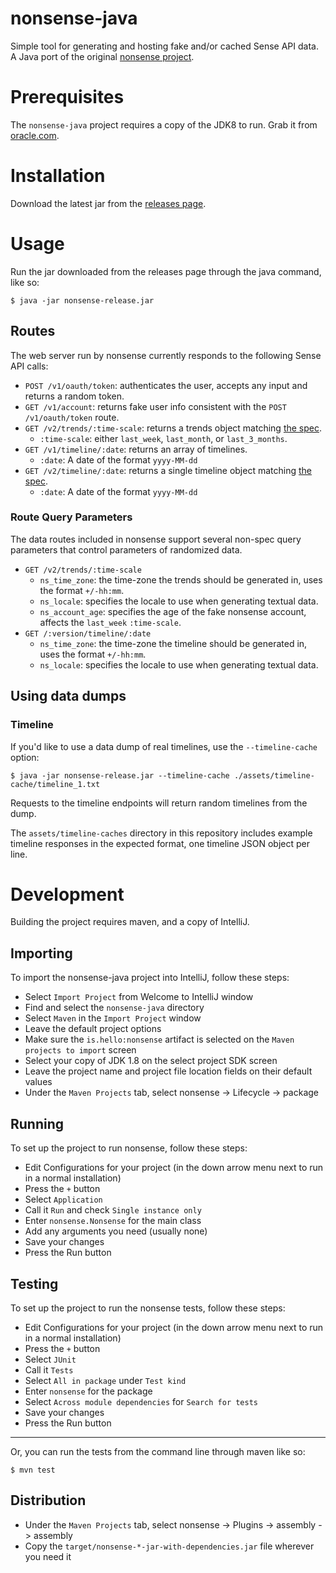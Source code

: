 # nonsense-java

Simple tool for generating and hosting fake and/or cached Sense API data. A Java port of the original [nonsense project](https://github.com/hello/nonsense).

# Prerequisites

The `nonsense-java` project requires a copy of the JDK8 to run. Grab it from [oracle.com](http://www.oracle.com/technetwork/java/javase/downloads/jdk8-downloads-2133151.html).

# Installation

Download the latest jar from the [releases page](https://github.com/hello/nonsense-java/releases).

# Usage

Run the jar downloaded from the releases page through the java command, like so:

```
$ java -jar nonsense-release.jar
```

## Routes

The web server run by nonsense currently responds to the following Sense API calls:

- `POST /v1/oauth/token`: authenticates the user, accepts any input and returns a random token.
- `GET /v1/account`: returns fake user info consistent with the `POST /v1/oauth/token` route.
- `GET /v2/trends/:time-scale`: returns a trends object matching [the spec](https://github.com/hello/suripu-spec/blob/master/v2/trends.apib).
  - `:time-scale`: either `last_week`, `last_month`, or `last_3_months`.
- `GET /v1/timeline/:date`: returns an array of timelines.
  - `:date`: A date of the format `yyyy-MM-dd`
- `GET /v2/timeline/:date`: returns a single timeline object matching [the spec](https://github.com/hello/suripu-spec/blob/master/v2/trends.apib).
  - `:date`: A date of the format `yyyy-MM-dd`

### Route Query Parameters

The data routes included in nonsense support several non-spec query parameters that control
parameters of randomized data.

- `GET /v2/trends/:time-scale`
    - `ns_time_zone`: the time-zone the trends should be generated in, uses the format `+/-hh:mm`.
    - `ns_locale`: specifies the locale to use when generating textual data.
    - `ns_account_age`: specifies the age of the fake nonsense account, affects the `last_week` `:time-scale`.
- `GET /:version/timeline/:date`
    - `ns_time_zone`: the time-zone the timeline should be generated in, uses the format `+/-hh:mm`.
    - `ns_locale`: specifies the locale to use when generating textual data.

## Using data dumps

### Timeline

If you'd like to use a data dump of real timelines, use the `--timeline-cache` option:

```
$ java -jar nonsense-release.jar --timeline-cache ./assets/timeline-cache/timeline_1.txt
```

Requests to the timeline endpoints will return random timelines from the dump.

The `assets/timeline-caches` directory in this repository includes example timeline
responses in the expected format, one timeline JSON object per line.

# Development

Building the project requires maven, and a copy of IntelliJ.

## Importing

To import the nonsense-java project into IntelliJ, follow these steps:

- Select `Import Project` from Welcome to IntelliJ window
- Find and select the `nonsense-java` directory
- Select `Maven` in the `Import Project` window
- Leave the default project options
- Make sure the `is.hello:nonsense` artifact is selected on the `Maven projects to import` screen
- Select your copy of JDK 1.8 on the select project SDK screen
- Leave the project name and project file location fields on their default values
- Under the `Maven Projects` tab, select nonsense -> Lifecycle -> package

## Running

To set up the project to run nonsense, follow these steps:

- Edit Configurations for your project (in the down arrow menu next to run in a normal installation)
- Press the `+` button
- Select `Application`
- Call it `Run` and check `Single instance only`
- Enter `nonsense.Nonsense` for the main class
- Add any arguments you need (usually none)
- Save your changes
- Press the Run button

## Testing

To set up the project to run the nonsense tests, follow these steps:

- Edit Configurations for your project (in the down arrow menu next to run in a normal installation)
- Press the `+` button
- Select `JUnit`
- Call it `Tests`
- Select `All in package` under `Test kind`
- Enter `nonsense` for the package
- Select `Across module dependencies` for `Search for tests`
- Save your changes
- Press the Run button

---

Or, you can run the tests from the command line through maven like so:

```
$ mvn test
```

## Distribution

- Under the `Maven Projects` tab, select nonsense -> Plugins -> assembly -> assembly
- Copy the `target/nonsense-*-jar-with-dependencies.jar` file wherever you need it
